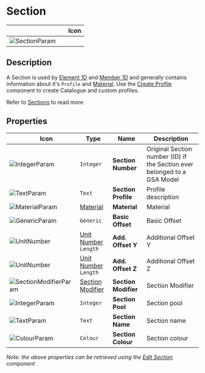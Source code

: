 # Section
<!--- This file has been auto-generated, do not change it manually! Edit the generator here: https://github.com/arup-group/GSA-Grasshopper/tree/main/DocsGeneration --->

|<img width="150"/> Icon |
| ----------- |
|![SectionParam](./images/SectionParam.png) |

## Description

A Section is used by [Element 1D](gsagh-element-1d-parameter.md) and [Member 1D](gsagh-member-1d-parameter.md) and generally contains information about it's `Profile` and [Material](gsagh-material-parameter.md). Use the [Create Profile](gsagh-create-profile-component.md) component to create Catalogue and custom profiles.

Refer to [Sections](/references/hidr-data-sect-lib.md) to read more.

## Properties

|<img width="20"/> Icon |<img width="200"/> Type |<img width="200"/> Name |<img width="1000"/> Description |
| ----------- | ----------- | ----------- | ----------- |
|![IntegerParam](./images/IntegerParam.png) |`Integer` |**Section Number** |Original Section number (ID) if the Section ever belonged to a GSA Model |
|![TextParam](./images/TextParam.png) |`Text` |**Section Profile** |Profile description |
|![MaterialParam](./images/MaterialParam.png) |[Material](gsagh-material-parameter.md) |**Material** |Material |
|![GenericParam](./images/GenericParam.png) |`Generic` |**Basic Offset** |Basic Offset |
|![UnitNumber](./images/UnitParam.png) |[Unit Number](gsagh-unitnumber-parameter.md)  ` Length ` |**Add. Offset Y** |Additional Offset Y |
|![UnitNumber](./images/UnitParam.png) |[Unit Number](gsagh-unitnumber-parameter.md)  ` Length ` |**Add. Offset Z** |Additional Offset Z |
|![SectionModifierParam](./images/SectionModifierParam.png) |[Section Modifier](gsagh-section-modifier-parameter.md) |**Section Modifier** |Section Modifier |
|![IntegerParam](./images/IntegerParam.png) |`Integer` |**Section Pool** |Section pool |
|![TextParam](./images/TextParam.png) |`Text` |**Section Name** |Section name |
|![ColourParam](./images/ColourParam.png) |`Colour` |**Section Colour** |Section colour |

_Note: the above properties can be retrieved using the [Edit Section](gsagh-edit-section-component.md) component_
